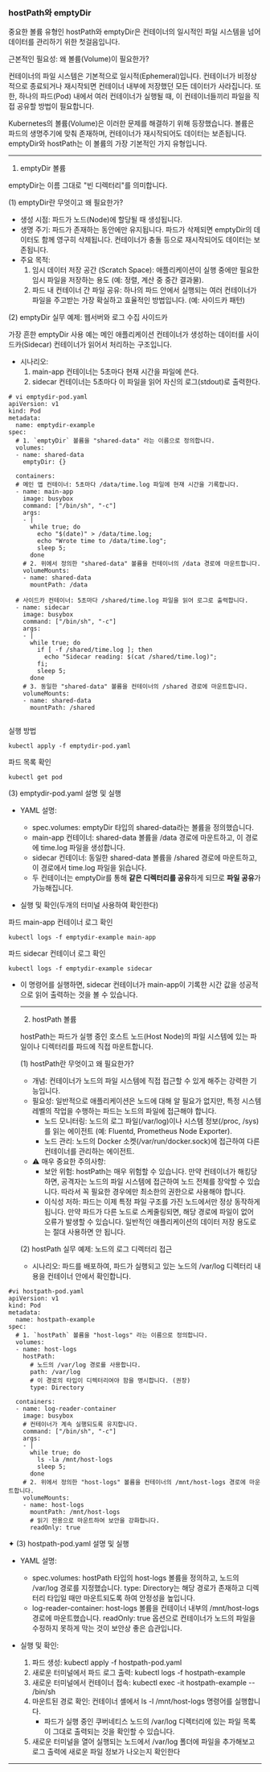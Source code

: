 ### hostPath와 emptyDir

 중요한 볼륨 유형인 hostPath와 emptyDir은 컨테이너의 일시적인 파일 시스템을 넘어 데이터를 관리하기 위한 첫걸음입니다.

  근본적인 필요성: 왜 볼륨(Volume)이 필요한가?

  컨테이너의 파일 시스템은 기본적으로 일시적(Ephemeral)입니다. 컨테이너가 비정상적으로 종료되거나 재시작되면 컨테이너 내부에 저장했던 모든 데이터가 사라집니다. 또한, 하나의 파드(Pod) 내에서 여러  컨테이너가 실행될 때, 이 컨테이너들끼리 파일을 직접 공유할 방법이 필요합니다.

  Kubernetes의 볼륨(Volume)은 이러한 문제를 해결하기 위해 등장했습니다. 볼륨은 파드의 생명주기에 맞춰 존재하며, 컨테이너가 재시작되어도 데이터는 보존됩니다. emptyDir와 hostPath는 이 볼륨의 가장 기본적인 가지 유형입니다.

  ---

  1. emptyDir 볼륨

  emptyDir는 이름 그대로 "빈 디렉터리"를 의미합니다.

  (1) emptyDir란 무엇이고 왜 필요한가?

   * 생성 시점: 파드가 노드(Node)에 할당될 때 생성됩니다.
   * 생명 주기: 파드가 존재하는 동안에만 유지됩니다. 파드가 삭제되면 emptyDir의 데이터도 함께 영구히 삭제됩니다. 컨테이너가 충돌 등으로 재시작되어도 데이터는 보존됩니다.
   * 주요 목적:
       1. 임시 데이터 저장 공간 (Scratch Space): 애플리케이션이 실행 중에만 필요한 임시 파일을 저장하는 용도 (예: 정렬, 계산 중 중간 결과물).
       2. 파드 내 컨테이너 간 파일 공유: 하나의 파드 안에서 실행되는 여러 컨테이너가 파일을 주고받는 가장 확실하고 효율적인 방법입니다. (예: 사이드카 패턴)

  (2) emptyDir 실무 예제: 웹서버와 로그 수집 사이드카

  가장 흔한 emptyDir 사용 예는 메인 애플리케이션 컨테이너가 생성하는 데이터를 사이드카(Sidecar) 컨테이너가 읽어서 처리하는 구조입니다.

   * 시나리오:
       1. main-app 컨테이너는 5초마다 현재 시간을 파일에 쓴다.
       2. sidecar 컨테이너는 5초마다 이 파일을 읽어 자신의 로그(stdout)로 출력한다.

```
# vi emptydir-pod.yaml 
apiVersion: v1
kind: Pod
metadata:
  name: emptydir-example
spec:
  # 1. `emptyDir` 볼륨을 "shared-data" 라는 이름으로 정의합니다.
  volumes:
  - name: shared-data
    emptyDir: {}

  containers:
  # 메인 앱 컨테이너: 5초마다 /data/time.log 파일에 현재 시간을 기록합니다.
  - name: main-app
    image: busybox
    command: ["/bin/sh", "-c"]
    args:
    - |
      while true; do
        echo "$(date)" > /data/time.log;
        echo "Wrote time to /data/time.log";
        sleep 5;
      done
    # 2. 위에서 정의한 "shared-data" 볼륨을 컨테이너의 /data 경로에 마운트합니다.
    volumeMounts:
    - name: shared-data
      mountPath: /data

  # 사이드카 컨테이너: 5초마다 /shared/time.log 파일을 읽어 로그로 출력합니다.
  - name: sidecar
    image: busybox
    command: ["/bin/sh", "-c"]
    args:
    - |
      while true; do
        if [ -f /shared/time.log ]; then
          echo "Sidecar reading: $(cat /shared/time.log)";
        fi;
        sleep 5;
      done
    # 3. 동일한 "shared-data" 볼륨을 컨테이너의 /shared 경로에 마운트합니다.
    volumeMounts:
    - name: shared-data
      mountPath: /shared


```

실행 방법 
```
kubectl apply -f emptydir-pod.yaml
```

파드 목록 확인  
```
kubectl get pod 
```


 (3) emptydir-pod.yaml 설명 및 실행

   * YAML 설명:
       * spec.volumes: emptyDir 타입의 shared-data라는 볼륨을 정의했습니다.
       * main-app 컨테이너: shared-data 볼륨을 /data 경로에 마운트하고, 이 경로에 time.log 파일을 생성합니다.
       * sidecar 컨테이너: 동일한 shared-data 볼륨을 /shared 경로에 마운트하고, 이 경로에서 time.log 파일을 읽습니다.
       * 두 컨테이너는 emptyDir를 통해 **같은 디렉터리를 공유**하게 되므로 **파일 공유**가 가능해집니다.

   * 실행 및 확인(두개의 터미널 사용하여 확인한다)

파드 main-app 컨테이너 로그 확인   
```
kubectl logs -f emptydir-example main-app 
```

파드 sidecar 컨테이너 로그 확인  
```
kubectl logs -f emptydir-example sidecar
```

* 이 명령어를 실행하면, sidecar 컨테이너가 main-app이 기록한 시간 값을 성공적으로 읽어 출력하는 것을 볼 수 있습니다.

  ---

  2. hostPath 볼륨

  hostPath는 파드가 실행 중인 호스트 노드(Host Node)의 파일 시스템에 있는 파일이나 디렉터리를 파드에 직접 마운트합니다.

  (1) hostPath란 무엇이고 왜 필요한가?

   * 개념: 컨테이너가 노드의 파일 시스템에 직접 접근할 수 있게 해주는 강력한 기능입니다.
   * 필요성: 일반적으로 애플리케이션은 노드에 대해 알 필요가 없지만, 특정 시스템 레벨의 작업을 수행하는 파드는 노드의 파일에 접근해야 합니다.
       * 노드 모니터링: 노드의 로그 파일(/var/log)이나 시스템 정보(/proc, /sys)를 읽는 에이전트 (예: Fluentd, Prometheus Node Exporter).
       * 노드 관리: 노드의 Docker 소켓(/var/run/docker.sock)에 접근하여 다른 컨테이너를 관리하는 에이전트.
   * ⚠️ 매우 중요한 주의사항:
       * 보안 위험: hostPath는 매우 위험할 수 있습니다. 만약 컨테이너가 해킹당하면, 공격자는 노드의 파일 시스템에 접근하여 노드 전체를 장악할 수 있습니다. 따라서 꼭 필요한 경우에만 최소한의 권한으로 사용해야 합니다.
       * 이식성 저하: 파드는 이제 특정 파일 구조를 가진 노드에서만 정상 동작하게 됩니다. 만약 파드가 다른 노드로 스케줄링되면, 해당 경로에 파일이 없어 오류가 발생할 수 있습니다. 일반적인 애플리케이션의 데이터 저장 용도로는 절대 사용하면 안 됩니다.

  (2) hostPath 실무 예제: 노드의 로그 디렉터리 접근

   * 시나리오: 파드를 배포하여, 파드가 실행되고 있는 노드의 /var/log 디렉터리 내용을 컨테이너 안에서 확인합니다.

```
#vi hostpath-pod.yaml 
apiVersion: v1
kind: Pod
metadata:
  name: hostpath-example
spec:
  # 1. `hostPath` 볼륨을 "host-logs" 라는 이름으로 정의합니다.
  volumes:
  - name: host-logs
    hostPath:
      # 노드의 /var/log 경로를 사용합니다.
      path: /var/log
      # 이 경로의 타입이 디렉터리여야 함을 명시합니다. (권장)
      type: Directory

  containers:
  - name: log-reader-container
    image: busybox
    # 컨테이너가 계속 실행되도록 유지합니다.
    command: ["/bin/sh", "-c"]
    args:
    - |
      while true; do
        ls -la /mnt/host-logs
        sleep 5;
      done
    # 2. 위에서 정의한 "host-logs" 볼륨을 컨테이너의 /mnt/host-logs 경로에 마운트합니다.
    volumeMounts:
    - name: host-logs
      mountPath: /mnt/host-logs
      # 읽기 전용으로 마운트하여 보안을 강화합니다.
      readOnly: true

```

✦ (3) hostpath-pod.yaml 설명 및 실행

   * YAML 설명:
       * spec.volumes: hostPath 타입의 host-logs 볼륨을 정의하고, 노드의 /var/log 경로를 지정했습니다. type: Directory는 해당 경로가 존재하고 디렉터리 타입일 때만 마운트되도록 하여 안정성을 높입니다.
       * log-reader-container: host-logs 볼륨을 컨테이너 내부의 /mnt/host-logs 경로에 마운트했습니다. readOnly: true 옵션으로 컨테이너가 노드의 파일을 수정하지 못하게 막는 것이 보안상 좋은 습관입니다.

   * 실행 및 확인:
       1. 파드 생성: kubectl apply -f hostpath-pod.yaml
       2. 새로운 터미널에서 파드 로그 출력: kubectl logs -f hostpath-example
       3. 새로운 터미널에서 컨테이너 접속: kubectl exec -it hostpath-example -- /bin/sh
       4. 마운트된 경로 확인: 컨테이너 셸에서 ls -l /mnt/host-logs 명령어를 실행합니다.
           * 파드가 실행 중인 쿠버네티스 노드의 /var/log 디렉터리에 있는 파일 목록이 그대로 출력되는 것을 확인할 수 있습니다.
       5. 새로운 터미널을 열어 실행되는 노드에서 /var/log 폴더에 파일을 추가해보고 로그 출력에 새로운 파일 정보가  나오는지 확인한다

  ---

